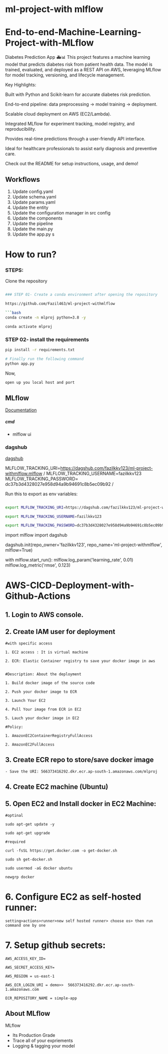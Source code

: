 # ml-project-with mlflow

   
# End-to-end-Machine-Learning-Project-with-MLflow


Diabetes Prediction App 🚑📊
This project features a machine learning model that predicts diabetes risk from patient health data. The model is trained, evaluated, and deployed as a REST API on AWS, leveraging MLflow for model tracking, versioning, and lifecycle management.

Key Highlights:

Built with Python and Scikit-learn for accurate diabetes risk prediction.

End-to-end pipeline: data preprocessing → model training → deployment.

Scalable cloud deployment on AWS (EC2/Lambda).

Integrated MLflow for experiment tracking, model registry, and reproducibility.

Provides real-time predictions through a user-friendly API interface.

Ideal for healthcare professionals to assist early diagnosis and preventive care.

Check out the README for setup instructions, usage, and demo!

## Workflows

1. Update config.yaml
2. Update schema.yaml
3. Update params.yaml
4. Update the entity
5. Update the configuration manager in src config
6. Update the components
7. Update the pipeline 
8. Update the main.py
9. Update the app.py
s


# How to run?
### STEPS:

Clone the repository

```bash

### STEP 01- Create a conda environment after opening the repository

https://github.com/Fazil463/ml-project-withmlflow

```bash
conda create -n mlproj python=3.8 -y
```

```bash
conda activate mlproj
```


### STEP 02- install the requirements
```bash
pip install -r requirements.txt
```


```bash
# Finally run the following command
python app.py
```

Now,
```bash
open up you local host and port
```



## MLflow

[Documentation](https://mlflow.org/docs/latest/index.html)


##### cmd
- mlflow ui

### dagshub
[dagshub](https://dagshub.com/)
   

MLFLOW_TRACKING_URI=https://dagshub.com/fazilkkv123/ml-project-withmlflow.mlflow /
MLFLOW_TRACKING_USERNAME=fazilkkv123 \
MLFLOW_TRACKING_PASSWORD=  dc37b3d4328027e958d94a9b94691c8b5ec09b92 /


Run this to export as env variables:

```bash

export MLFLOW_TRACKING_URI=https://dagshub.com/fazilkkv123/ml-project-withmlflow.mlflow 

export MLFLOW_TRACKING_USERNAME=fazilkkv123 

export MLFLOW_TRACKING_PASSWORD=dc37b3d4328027e958d94a9b94691c8b5ec09b92 

```

import mlflow
import dagshub

dagshub.init(repo_owner='fazilkkv123', repo_name='ml-project-withmlflow', mlflow=True)

with mlflow.start_run():
    mlflow.log_param('learning_rate', 0.01)
    mlflow.log_metric('rmse', 0.123)



# AWS-CICD-Deployment-with-Github-Actions

## 1. Login to AWS console.

## 2. Create IAM user for deployment

	#with specific access

	1. EC2 access : It is virtual machine

	2. ECR: Elastic Container registry to save your docker image in aws


	#Description: About the deployment

	1. Build docker image of the source code

	2. Push your docker image to ECR

	3. Launch Your EC2 

	4. Pull Your image from ECR in EC2

	5. Lauch your docker image in EC2

	#Policy:

	1. AmazonEC2ContainerRegistryFullAccess

	2. AmazonEC2FullAccess

	
## 3. Create ECR repo to store/save docker image
    - Save the URI: 566373416292.dkr.ecr.ap-south-1.amazonaws.com/mlproj

	
## 4. Create EC2 machine (Ubuntu) 

## 5. Open EC2 and Install docker in EC2 Machine:
	
	
	#optinal

	sudo apt-get update -y

	sudo apt-get upgrade
	
	#required

	curl -fsSL https://get.docker.com -o get-docker.sh

	sudo sh get-docker.sh

	sudo usermod -aG docker ubuntu

	newgrp docker
	
# 6. Configure EC2 as self-hosted runner:
    setting>actions>runner>new self hosted runner> choose os> then run command one by one


# 7. Setup github secrets:

    AWS_ACCESS_KEY_ID=

    AWS_SECRET_ACCESS_KEY=

    AWS_REGION = us-east-1

    AWS_ECR_LOGIN_URI = demo>>  566373416292.dkr.ecr.ap-south-1.amazonaws.com

    ECR_REPOSITORY_NAME = simple-app




## About MLflow 
MLflow

 - Its Production Grade
 - Trace all of your expriements
 - Logging & tagging your model


